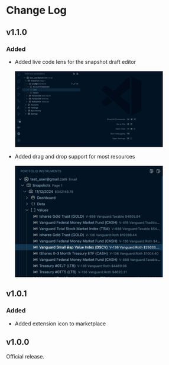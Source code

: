 # Change Log

## v1.1.0
### Added
* Added live code lens for the snapshot draft editor
    </br></br>
    <img src="resources/v1.1.0/code_lens.gif" width="400" />

* Added drag and drop support for most resources
    </br></br>
    <img src="resources/v1.1.0/drag_and_drop.gif" width="400" />

## v1.0.1
### Added
* Added extension icon to marketplace

## v1.0.0
Official release.